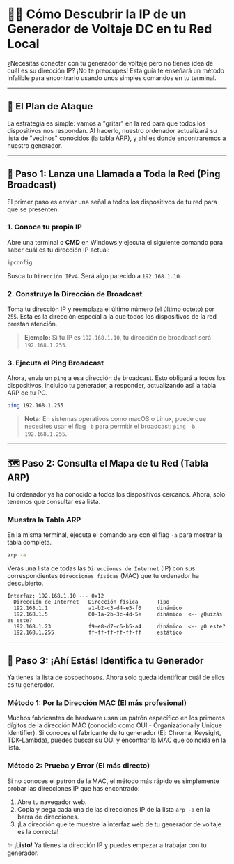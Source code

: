 # 🕵️‍♂️ Cómo Descubrir la IP de un Generador de Voltaje DC en tu Red Local

¿Necesitas conectar con tu generador de voltaje pero no tienes idea de cuál es su dirección IP? ¡No te preocupes! Esta guía te enseñará un método infalible para encontrarlo usando unos simples comandos en tu terminal.

---

## 📝 El Plan de Ataque

La estrategia es simple: vamos a "gritar" en la red para que todos los dispositivos nos respondan. Al hacerlo, nuestro ordenador actualizará su lista de "vecinos" conocidos (la tabla ARP), y ahí es donde encontraremos a nuestro generador.

---

## 📡 **Paso 1: Lanza una Llamada a Toda la Red (Ping Broadcast)**

El primer paso es enviar una señal a todos los dispositivos de tu red para que se presenten.

### 1. Conoce tu propia IP

Abre una terminal o **CMD** en Windows y ejecuta el siguiente comando para saber cuál es tu dirección IP actual:

```bash
ipconfig
```

Busca tu `Dirección IPv4`. Será algo parecido a `192.168.1.10`.

### 2. Construye la Dirección de Broadcast

Toma tu dirección IP y reemplaza el último número (el último octeto) por `255`. Esta es la dirección especial a la que todos los dispositivos de la red prestan atención.

> **Ejemplo:** Si tu IP es `192.168.1.10`, tu dirección de broadcast será `192.168.1.255`.

### 3. Ejecuta el Ping Broadcast

Ahora, envía un `ping` a esa dirección de broadcast. Esto obligará a todos los dispositivos, incluido tu generador, a responder, actualizando así la tabla ARP de tu PC.

```bash
ping 192.168.1.255
```
> **Nota:** En sistemas operativos como macOS o Linux, puede que necesites usar el flag `-b` para permitir el broadcast: `ping -b 192.168.1.255`.

---

## 🗺️ **Paso 2: Consulta el Mapa de tu Red (Tabla ARP)**

Tu ordenador ya ha conocido a todos los dispositivos cercanos. Ahora, solo tenemos que consultar esa lista.

### Muestra la Tabla ARP

En la misma terminal, ejecuta el comando `arp` con el flag `-a` para mostrar la tabla completa.

```bash
arp -a
```

Verás una lista de todas las `Direcciones de Internet` (IP) con sus correspondientes `Direcciones físicas` (MAC) que tu ordenador ha descubierto.

```
Interfaz: 192.168.1.10 --- 0x12
  Dirección de Internet   Dirección física      Tipo
  192.168.1.1             a1-b2-c3-d4-e5-f6     dinámico
  192.168.1.5             00-1a-2b-3c-4d-5e     dinámico  <-- ¿Quizás es este?
  192.168.1.23            f9-e8-d7-c6-b5-a4     dinámico  <-- ¿O este?
  192.168.1.255           ff-ff-ff-ff-ff-ff     estático
```

---

## 🎯 **Paso 3: ¡Ahí Estás! Identifica tu Generador**

Ya tienes la lista de sospechosos. Ahora solo queda identificar cuál de ellos es tu generador.

### Método 1: Por la Dirección MAC (El más profesional)

Muchos fabricantes de hardware usan un patrón específico en los primeros dígitos de la dirección MAC (conocido como OUI - Organizationally Unique Identifier). Si conoces el fabricante de tu generador (Ej: Chroma, Keysight, TDK-Lambda), puedes buscar su OUI y encontrar la MAC que coincida en la lista.

### Método 2: Prueba y Error (El más directo)

Si no conoces el patrón de la MAC, el método más rápido es simplemente probar las direcciones IP que has encontrado:

1.  Abre tu navegador web.
2.  Copia y pega cada una de las direcciones IP de la lista `arp -a` en la barra de direcciones.
3.  ¡La dirección que te muestre la interfaz web de tu generador de voltaje es la correcta!

✨ **¡Listo!** Ya tienes la dirección IP y puedes empezar a trabajar con tu generador.
